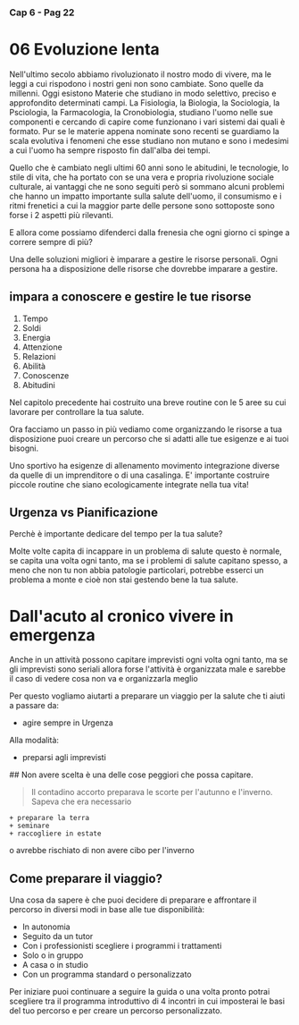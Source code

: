 ### Cap 6 - Pag 22

# 06 Evoluzione lenta

Nell'ultimo secolo abbiamo rivoluzionato il nostro modo di vivere, ma le leggi a cui rispodono i nostri geni non sono cambiate. Sono quelle da millenni. Oggi esistono Materie che studiano in modo selettivo, preciso e approfondito determinati campi. La Fisiologia, la Biologia, la Sociologia, la Psciologia, la Farmacologia, la Cronobiologia, studiano l'uomo nelle sue componenti e cercando di capire come funzionano i vari sistemi dai quali è formato. Pur se le materie appena nominate sono recenti se guardiamo la scala evolutiva i fenomeni che esse studiano non mutano e sono i medesimi a cui l'uomo ha sempre risposto fin dall'alba dei tempi.

Quello che è cambiato negli ultimi 60 anni sono le abitudini, le tecnologie, lo stile di vita, che ha portato con se una vera e propria rivoluzione sociale culturale, ai vantaggi che ne sono seguiti però si sommano alcuni problemi che hanno un impatto importante sulla salute dell'uomo, il consumismo e i ritmi frenetici a cui la maggior parte delle persone sono sottoposte sono forse i 2 aspetti più rilevanti.

E allora come possiamo difenderci dalla frenesia che ogni giorno ci spinge a correre sempre di più? 

Una delle soluzioni migliori è imparare a gestire le risorse personali. Ogni persona ha a disposizione delle risorse che dovrebbe imparare a gestire.

## impara a conoscere e gestire le tue risorse

1. Tempo
2. Soldi
3. Energia
4. Attenzione
5. Relazioni
6. Abilità
7. Conoscenze
8. Abitudini

Nel capitolo precedente hai costruito una breve routine con le 5 aree su cui lavorare per controllare la tua salute.

Ora facciamo un passo in più vediamo come organizzando le risorse a tua disposizione puoi creare un percorso che si adatti alle tue esigenze e ai tuoi bisogni. 

Uno sportivo ha esigenze di allenamento movimento integrazione diverse da quelle di un imprenditore o di una casalinga. E' importante costruire piccole routine che siano ecologicamente integrate nella tua vita!


## Urgenza vs Pianificazione

Perchè è importante dedicare del tempo per la tua salute? 

Molte volte capita di incappare in un problema di salute questo è normale, se capita una volta ogni tanto, ma se i problemi di salute capitano spesso, a meno che non tu non abbia patologie particolari, potrebbe esserci un problema a monte e cioè non stai gestendo bene la tua salute.

# Dall'acuto al cronico vivere in emergenza
 
Anche in un attività possono capitare imprevisti ogni volta ogni tanto, ma se gli imprevisti sono seriali allora forse l'attività è organizzata male e sarebbe il caso di vedere cosa non va e organizzarla meglio

Per questo vogliamo aiutarti a preparare un viaggio per la salute che ti aiuti a passare da:

- agire sempre in Urgenza

Alla modalità:
- preparsi agli imprevisti 

## Non avere scelta è una delle cose peggiori che possa capitare.

> Il contadino accorto preparava le scorte per l'autunno e l'inverno.
> Sapeva che era necessario

    + preparare la terra
    + seminare
    + raccogliere in estate

o avrebbe rischiato di non avere cibo per l'inverno


## Come preparare il viaggio?

Una cosa da sapere è che puoi decidere di preparare e affrontare il percorso in diversi modi in base alle tue disponibilità:


- In autonomia 
- Seguito da un tutor
- Con i professionisti scegliere i programmi i trattamenti
- Solo o in gruppo
- A casa o in studio
- Con un programma standard o personalizzato

Per iniziare puoi continuare a seguire la guida o una volta pronto potrai scegliere tra il programma introduttivo  di 4 incontri in cui imposterai le basi del tuo percorso e per creare un percorso personalizzato.